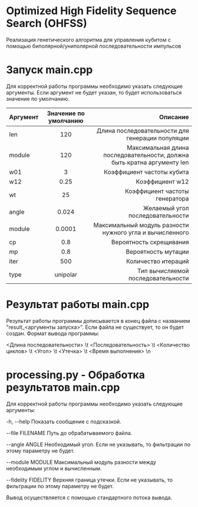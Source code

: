 # Optimized High Fidelity Sequence Search (OHFSS)
Реализация генетического алгоритма для управления кубитом с помощью биполярной/униполярной последовательности импульсов

# Запуск main.cpp
Для корректной работы программы необходимо указать следующие аргументы. Если аргумент не будет указан, то будет использоваться значение по умолчанию.

| Аргумент | Значение по умолчанию | Описание                                |
| ---------|:---------------------:| ---------------------------------------:|
| len      | 120  | Длина последовательности для генерации популяции |
| module   | 120  | Максимальная длина последовательности, должна быть кратна аргументу len |
| w01      | 3    | Коэффициент частоты кубита |
| w12      | 0.25 | Коэффициент w12 |
| wt      | 25 | Коэффициент частоты генератора |
| angle      | 0.024 | Желаемый угол последовательности |
| module      | 0.0001 | Максимальный модуль разности нужного угла и вычисленного |
| cp      | 0.8 | Вероятность скрещивания |
| mp      | 0.8 | Вероятность мутации |
| iter      | 500 | Количество итераций |
| type      | unipolar | Тип вычисляемой последовательности |

# Результат работы main.cpp
Результат работы программы дописывается в конец файла с названием "result_<аргументы запуска>". Если файла не существует, то он будет создан.
Формат вывода программы:

<Длина последовательности> \t <Последовательность> \t <Количество циклов> \t <Угол> \t <Утечка> \t <Время выполнения> \n

# processing.py - Обработка результатов main.cpp
Для корректной работы программы необходимо указать следующие аргументы:

-h, --help           Показать сообщение с подсказкой.

--file FILENAME      Путь до обрабатываемого файла.

--angle ANGLE        Необходимый угол. Если не указывать, то фильтрации по этому параметру не будет.

--module MODULE      Максимальный модуль разности между необходимым углом и вычисленным.

--fidelity FIDELITY  Верхняя граница утечки. Если не указывать, то фильтрации по этому параметру не будет.

Вывод осуществляется с помощью стандартного потока вывода.
